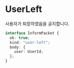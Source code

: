 # UserLeft

사용자가 퇴장하였음을 공지합니다.

```typescript
interface InformPacket {
  ok: true;
  kind: "user-left";
  body: {
    user: UserId;
  };
}
```
